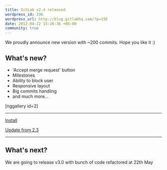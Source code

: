 ```yaml
--- 
title: GitLab v2.4 released
wordpress_id: 336
wordpress_url: http://blog.gitlabhq.com/?p=336
date: 2012-04-22 15:26:36 +00:00
community: true
---
```

<p>We proudly announce new version with ~200 commits. Hope you like it :)</p>

<h2>What's new?</h2>
<ul>
	<li>'Accept merge request' button</li>
	<li>Milestones</li>
	<li>Ability to block user</li>
	<li>Responsive layout</li>
	<li>Big commits handling</li>
        <li>and much more...</li>
</ul>


[nggallery id=2]

<hr/>

<a href="https://github.com/gitlabhq/gitlabhq/blob/stable/doc/installation.md" title="Install">Install</a>

<a href="https://github.com/gitlabhq/gitlabhq/wiki/From-2.3-to-2.4" title="Update from 2.3">Update from 2.3</a>

<hr/>



<h2>What's next?</h2>

<p>We are going to release v3.0 with bunch of code refactored at 22th May</p>
